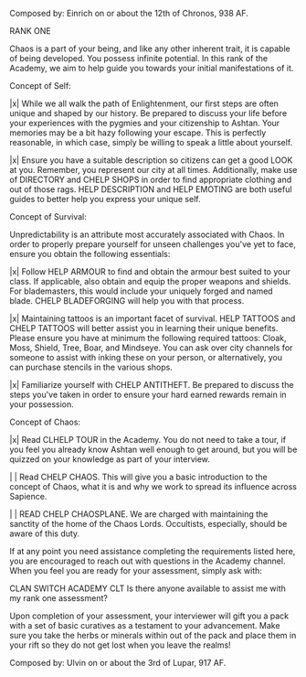 Composed by: Einrich on or about the 12th of Chronos, 938 AF.

RANK ONE

Chaos is a part of your being, and like any other inherent trait, it is
capable of being developed. You possess infinite potential. In this rank
of the Academy, we aim to help guide you towards your initial
manifestations of it.

Concept of Self:

|x| While we all walk the path of Enlightenment, our first steps are
often unique and shaped by our history. Be prepared to discuss your life
before your experiences with the pygmies and your citizenship to Ashtan.
Your memories may be a bit hazy following your escape. This is perfectly
reasonable, in which case, simply be willing to speak a little about
yourself.

|x| Ensure you have a suitable description so citizens can get a good
LOOK at you. Remember, you represent our city at all times.
Additionally, make use of DIRECTORY and CHELP SHOPS in order to find
appropriate clothing and out of those rags. HELP DESCRIPTION and HELP
EMOTING are both useful guides to better help you express your unique
self.

Concept of Survival:

Unpredictability is an attribute most accurately associated with Chaos.
In order to properly prepare yourself for unseen challenges you've yet
to face, ensure you obtain the following essentials:

|x| Follow HELP ARMOUR to find and obtain the armour best suited to your
class. If applicable, also obtain and equip the proper weapons and
shields. For blademasters, this would include your uniquely forged and
named blade. CHELP BLADEFORGING will help you with that process.

|x| Maintaining tattoos is an important facet of survival. HELP TATTOOS
and CHELP TATTOOS will better assist you in learning their unique
benefits. Please ensure you have at minimum the following required
tattoos: Cloak, Moss, Shield, Tree, Boar, and Mindseye. You can ask over
city channels for someone to assist with inking these on your person, or
alternatively, you can purchase stencils in the various shops.

|x| Familiarize yourself with CHELP ANTITHEFT. Be prepared to discuss
the steps you've taken in order to ensure your hard earned rewards
remain in your possession.

Concept of Chaos:

|x| Read CLHELP TOUR in the Academy. You do not need to take a tour, if you
feel you already know Ashtan well enough to get around, but you will be
quizzed on your knowledge as part of your interview.

| | Read CHELP CHAOS. This will give you a basic introduction to the concept
of Chaos, what it is and why we work to spread its influence across
Sapience.

| | READ CHELP CHAOSPLANE. We are charged with maintaining the sanctity of
the home of the Chaos Lords. Occultists, especially, should be aware of
this duty.

If at any point you need assistance completing the requirements listed
here, you are encouraged to reach out with questions in the Academy
channel. When you feel you are ready for your assessment, simply ask
with:

CLAN SWITCH ACADEMY
CLT Is there anyone available to assist me with my rank one assessment?

Upon completion of your assessment, your interviewer will gift you a
pack with a set of basic curatives as a testament to your advancement.
Make sure you take the herbs or minerals within out of the pack and
place them in your rift so they do not get lost when you leave the
realms!

Composed by: Ulvin on or about the 3rd of Lupar, 917 AF.

